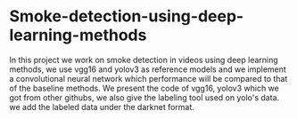 # Smoke-detection-using-deep-learning-methods
In this project we work on smoke detection in videos using deep learning methods, we use vgg16 and yolov3 as reference models and we implement a convolutional neural network which performance will be compared to that of the baseline methods.
We present the code of vgg16, yolov3 which we got from other githubs, we also give the labeling tool used on yolo's data. we add the labeled data under the darknet format. 
